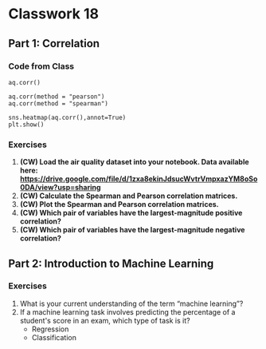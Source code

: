 # Classwork 18

## Part 1: Correlation

### Code from Class

```
aq.corr()

aq.corr(method = "pearson")
aq.corr(method = "spearman")

sns.heatmap(aq.corr(),annot=True)
plt.show()
```

### Exercises

1. **(CW) Load the air quality dataset into your notebook. Data available here: https://drive.google.com/file/d/1zxa8ekinJdsucWvtrVmpxazYM8oSo0DA/view?usp=sharing**
1. **(CW) Calculate the Spearman and Pearson correlation matrices.**
1. **(CW) Plot the Spearman and Pearson correlation matrices.**
1. **(CW) Which pair of variables have the largest-magnitude positive correlation?**
1. **(CW) Which pair of variables have the largest-magnitude negative correlation?**

## Part 2: Introduction to Machine Learning

### Exercises

1. What is your current understanding of the term “machine learning”?
1. If a machine learning task involves predicting the percentage of a student's score in an exam, which type of task is it?
   * Regression
   * Classification
